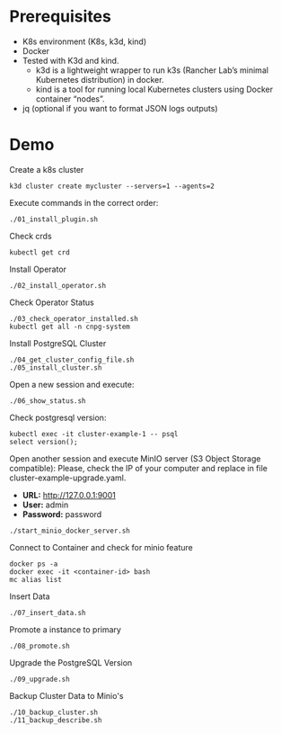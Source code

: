 # Prerequisites

- K8s environment (K8s, k3d, kind)
- Docker
- Tested with K3d and kind. 
  - k3d is a lightweight wrapper to run k3s (Rancher Lab’s minimal Kubernetes distribution) in docker.
  - kind is a tool for running local Kubernetes clusters using Docker container “nodes”.
- jq (optional if you want to format JSON logs outputs)

# Demo

Create a k8s cluster

```
k3d cluster create mycluster --servers=1 --agents=2
```

Execute commands in the correct order:

```
./01_install_plugin.sh
```

Check crds

```
kubectl get crd
```

Install Operator

```
./02_install_operator.sh
```

Check Operator Status

```
./03_check_operator_installed.sh
kubectl get all -n cnpg-system
```

Install PostgreSQL Cluster

```
./04_get_cluster_config_file.sh
./05_install_cluster.sh
```

Open a new session and execute:

```
./06_show_status.sh
```

Check postgresql version:

```
kubectl exec -it cluster-example-1 -- psql
select version();
```

Open another session and execute MinIO server (S3 Object Storage compatible):
Please, check the IP of your computer and replace in file cluster-example-upgrade.yaml.

- **URL:** http://127.0.0.1:9001
- **User:** admin
- **Password:** password

```
./start_minio_docker_server.sh
```

Connect to Container and check for minio feature

```
docker ps -a
docker exec -it <container-id> bash
mc alias list
```

Insert Data

```
./07_insert_data.sh
```

Promote a instance to primary

```
./08_promote.sh
```

Upgrade the PostgreSQL Version

```
./09_upgrade.sh
```

Backup Cluster Data to Minio's

```
./10_backup_cluster.sh
./11_backup_describe.sh
```